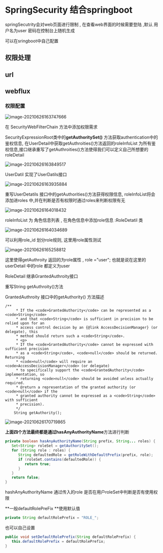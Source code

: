 # SpringSecurity 结合springboot

<!-- more -->

springSecutrity会对web页面进行限制 , 在查看web界面的时候需要登陆 ,默认 用户名为user 密码在控制台上随机生成 

可以在sringboot中自己配置

## 权限处理

## url

## webflux

### 权限配置

![image-20210626163747666](../images/java_Security/image-20210626163747666.png)

在 SecurityWebFilterChain 方法中添加权限需求 

SecurityExpressionRoot类中的**getAuthoritySet()**  方法获取authentication中的鉴权信息,  在UserDetail中获取getAuthroities()方法返回的roleInfoList 为所有鉴权信息,接口继承重写了getAuthroities()方法使得我们可以定义自己所想要的roleDetail 

![image-20210626163849517](../images/java_Security/image-20210626163849517.png)

UserDatil 实现了UserDatils接口

![image-20210626163935884](../images/java_Security/image-20210626163935884.png)

重写UserDetatils 接口中的getAuthorities()方法获得权限信息, roleInfoList将会添加进roles 中,并在判断是否有权限时通过roles来判断权限有无 

![image-20210626164018432](../images/java_Security/image-20210626164018432.png)

roleInfoList 为 角色信息列表 , 在角色信息中添加role信息 :RoleDetatil 类 

![image-20210626164034689](../images/java_Security/image-20210626164034689.png)

可以利用role_id 划分role规则, 这里用role属性测试 

![image-20210626165258812](../images/java_Security/image-20210626165258812.png)

这里使得getAuthroity 返回的为role属性 , role ="user";  也就是说在这里的userDetail 中的role 都定义为user

RoleDetail 继承GrantedAuthroity接口 

重写String getAuthroity()方法 

GrantedAuthroity 接口中的getAuthority() 方法描述 

```
/**
     * If the <code>GrantedAuthority</code> can be represented as a <code>String</code>
     * and that <code>String</code> is sufficient in precision to be relied upon for an
     * access control decision by an {@link AccessDecisionManager} (or delegate), this
     * method should return such a <code>String</code>.
     * <p>
     * If the <code>GrantedAuthority</code> cannot be expressed with sufficient precision
     * as a <code>String</code>, <code>null</code> should be returned. Returning
     * <code>null</code> will require an <code>AccessDecisionManager</code> (or delegate)
     * to specifically support the <code>GrantedAuthority</code> implementation, so
     * returning <code>null</code> should be avoided unless actually required.
     * @return a representation of the granted authority (or <code>null</code> if the
     * granted authority cannot be expressed as a <code>String</code> with sufficient
     * precision).
     */
    String getAuthority();
```

![image-20210626170719865](../images/java_Security/image-20210626170719865.png)

**上面四个方法最终都是通过hasAnyAuthorityName**方法进行判断

```java
private boolean hasAnyAuthorityName(String prefix, String... roles) {
   Set<String> roleSet = getAuthoritySet();
   for (String role : roles) {
      String defaultedRole = getRoleWithDefaultPrefix(prefix, role);
      if (roleSet.contains(defaultedRole)) {
         return true;
      }
   }
   return false;
}
```

hashAnyAuthorityName 通过传入的role 是否在用户roleSet中判断是否有使用权限

**一般defaultRolePreFix **使用默认值

```java
private String defaultRolePrefix = "ROLE_";
```

也可以自己设置 

```java
public void setDefaultRolePrefix(String defaultRolePrefix) {
   this.defaultRolePrefix = defaultRolePrefix;
}
```
